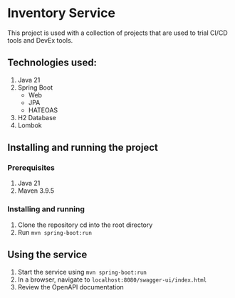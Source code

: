# Inventory Service
This project is used with a collection of projects that are used to trial CI/CD tools and DevEx tools.

## Technologies used:
1. Java 21
2. Spring Boot
   - Web
   - JPA
   - HATEOAS
3. H2 Database
4. Lombok

## Installing and running the project
### Prerequisites
1. Java 21
2. Maven 3.9.5

### Installing and running
1. Clone the repository cd into the root directory
2. Run `mvn spring-boot:run`

## Using the service
1. Start the service using `mvn spring-boot:run`
2. In a browser, navigate to `localhost:8080/swagger-ui/index.html`
3. Review the OpenAPI documentation